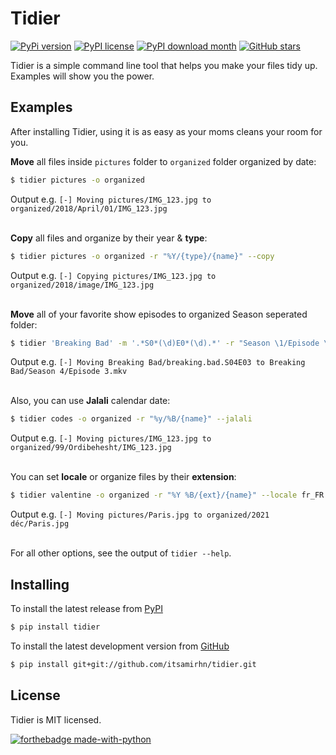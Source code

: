# Tidier
[![PyPi version](https://badgen.net/pypi/v/tidier)](https://pypi.org/project/Tidier/)
[![PyPI license](https://img.shields.io/pypi/l/tidier.svg)](https://pypi.python.org/pypi/tidier/)
[![PyPI download month](https://img.shields.io/pypi/dm/tidier.svg)](https://pypi.python.org/pypi/tidier/)
[![GitHub stars](https://img.shields.io/github/stars/itsamirhn/tidier.svg?style=social&label=Star&maxAge=2592000)](https://github.com/itsamirhn/Tidier/stargazers/)

Tidier is a simple command line tool that helps you make your files tidy up.
Examples will show you the power.

## Examples

After installing Tidier, using it is as easy as your moms cleans your room for you.

**Move** all files inside `pictures` folder to `organized` folder organized by date:

```bash
$ tidier pictures -o organized
```
Output e.g. `[-] Moving pictures/IMG_123.jpg to organized/2018/April/01/IMG_123.jpg`

\
**Copy** all files and organize by their year & **type**:
```bash
$ tidier pictures -o organized -r "%Y/{type}/{name}" --copy
```
Output e.g. `[-] Copying pictures/IMG_123.jpg to organized/2018/image/IMG_123.jpg`

\
**Move** all of your favorite show episodes to organized Season seperated folder:
```bash
$ tidier 'Breaking Bad' -m '.*S0*(\d)E0*(\d).*' -r "Season \1/Episode \2.{ext}"
```
Output e.g. `[-] Moving Breaking Bad/breaking.bad.S04E03 to Breaking Bad/Season 4/Episode 3.mkv`


\
Also, you can use **Jalali** calendar date:

```bash
$ tidier codes -o organized -r "%y/%B/{name}" --jalali
```
Output e.g. `[-] Moving pictures/IMG_123.jpg to organized/99/Ordibehesht/IMG_123.jpg`

\
You can set **locale** or organize files by their **extension**:

```bash
$ tidier valentine -o organized -r "%Y %B/{ext}/{name}" --locale fr_FR
```
Output e.g. `[-] Moving pictures/Paris.jpg to organized/2021 déc/Paris.jpg`

\
For all other options, see the output of `tidier --help`.


## Installing

To install the latest release from [PyPI](http://pypi.python.org/pypi/fabtools>)

``` bash
$ pip install tidier
```

To install the latest development version from [GitHub](https://github.com/itsamirhn/Tidier)

``` bash
$ pip install git+git://github.com/itsamirhn/tidier.git
```

## License

Tidier is MIT licensed.

[![forthebadge made-with-python](http://ForTheBadge.com/images/badges/made-with-python.svg)](https://www.python.org/)